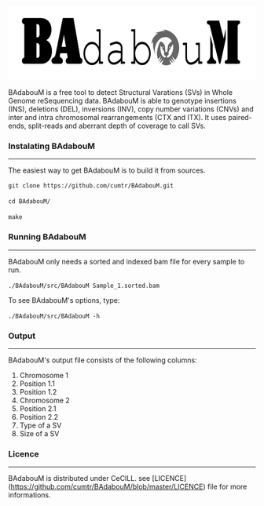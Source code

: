 <p align="center">
  <a>
    <img height="150" src="logo/BAdabouM_logo.png">
  </a>
</p>

BAdabouM is a free tool to detect Structural Varations (SVs) in Whole Genome reSequencing data.
BAdabouM is able to genotype insertions (INS), deletions (DEL), inversions (INV), copy number variations (CNVs) and inter and intra chromosomal rearrangements (CTX and ITX).
It uses paired-ends, split-reads and aberrant depth of coverage to call SVs.


### Instalating BAdabouM
------------------------

The easiest way to get BAdabouM is to build it from sources.

```
git clone https://github.com/cumtr/BAdabouM.git

cd BAdabouM/

make
```


### Running BAdabouM
--------------------

BAdabouM only needs a sorted and indexed bam file for every sample to run. 

`./BAdabouM/src/BAdabouM Sample_1.sorted.bam`


To see BAdabouM's options, type:

`./BAdabouM/src/BAdabouM -h`



### Output
----------

BAdabouM's output file consists of the following columns:

1. Chromosome 1
2. Position 1.1
3. Position 1.2
4. Chromosome 2
5. Position 2.1
6. Position 2.2
7. Type of a SV
8. Size of a SV


### Licence
-----------

BAdabouM is distributed under CeCILL.
see [LICENCE] (https://github.com/cumtr/BAdabouM/blob/master/LICENCE) file for more informations.


